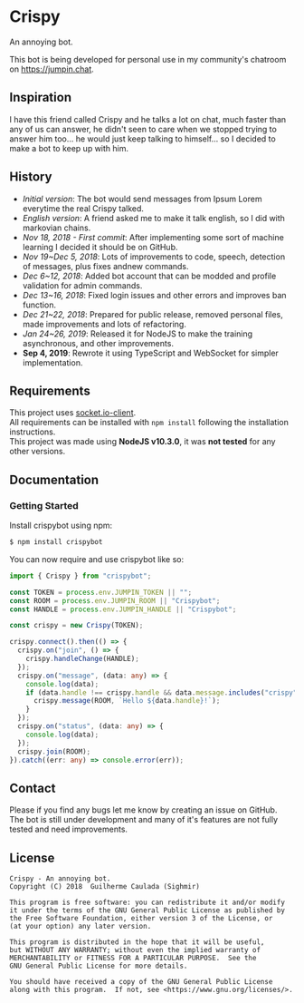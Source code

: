 # Crispy
An annoying bot.

This bot is being developed for personal use in my community's chatroom on https://jumpin.chat.

## Inspiration
I have this friend called Crispy and he talks a lot on chat, much faster than any of us can answer,
he didn't seen to care when we stopped trying to answer him too... he would just keep talking to himself... so I decided
to make a bot to keep up with him.

## History
- *Initial version*: The bot would send messages from Ipsum Lorem everytime the real Crispy talked.
- *English version*: A friend asked me to make it talk english, so I did with markovian chains.
- *Nov 18, 2018 - First commit*: After implementing some sort of machine learning I decided it should be on GitHub.
- *Nov 19~Dec 5, 2018*: Lots of improvements to code, speech, detection of messages, plus fixes andnew commands.
- *Dec 6~12, 2018*: Added bot account that can be modded and profile validation for admin commands.
- *Dec 13~16, 2018*: Fixed login issues and other errors and improves ban function.
- *Dec 21~22, 2018*: Prepared for public release, removed personal files, made improvements and lots of refactoring.
- *Jan 24~26, 2019*: Released it for NodeJS to make the training asynchronous, and other improvements.
- **Sep 4, 2019**: Rewrote it using TypeScript and WebSocket for simpler implementation.

## Requirements
This project uses [socket.io-client](https://www.npmjs.com/package/socket.io-client).  
All requirements can be installed with `npm install` following the installation instructions.  
This project was made using **NodeJS v10.3.0**, it was **not tested** for any other versions.

## Documentation
### Getting Started

Install crispybot using npm:
```bash
$ npm install crispybot
```

You can now require and use crispybot like so:

```ts
import { Crispy } from "crispybot";

const TOKEN = process.env.JUMPIN_TOKEN || "";
const ROOM = process.env.JUMPIN_ROOM || "Crispybot";
const HANDLE = process.env.JUMPIN_HANDLE || "Crispybot";

const crispy = new Crispy(TOKEN);

crispy.connect().then(() => {
  crispy.on("join", () => {
    crispy.handleChange(HANDLE);
  });
  crispy.on("message", (data: any) => {
    console.log(data);
    if (data.handle !== crispy.handle && data.message.includes("crispy")) {
      crispy.message(ROOM, `Hello ${data.handle}!`);
    }
  });
  crispy.on("status", (data: any) => {
    console.log(data);
  });
  crispy.join(ROOM);
}).catch((err: any) => console.error(err));
```

## Contact
Please if you find any bugs let me know by creating an issue on GitHub.  
The bot is still under development and many of it's features are not fully tested and need improvements.

## License
```
Crispy - An annoying bot.
Copyright (C) 2018  Guilherme Caulada (Sighmir)

This program is free software: you can redistribute it and/or modify
it under the terms of the GNU General Public License as published by
the Free Software Foundation, either version 3 of the License, or
(at your option) any later version.

This program is distributed in the hope that it will be useful,
but WITHOUT ANY WARRANTY; without even the implied warranty of
MERCHANTABILITY or FITNESS FOR A PARTICULAR PURPOSE.  See the
GNU General Public License for more details.

You should have received a copy of the GNU General Public License
along with this program.  If not, see <https://www.gnu.org/licenses/>.
```
